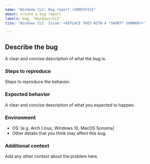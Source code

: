 ```yaml
---
name: "Windwow CLI: Bug report \U0001F41E"
about: Create a bug report
labels: bug, "Windows>CLI"
tite: "Windows CLI  Issue: <REPLACE THIS WITH A *SHORT* SUMMARY>"

---
```


## Describe the bug
A clear and concise description of what the bug is.

### Steps to reproduce
Steps to reproduce the behavior.

### Expected behavior
A clear and concise description of what you expected to happen.

### Environment
 - OS: [e.g. Arch Linux, Windows 10, MacOS Sonoma]
 - Other details that you think may affect this bug.

### Additional context
Add any other context about the problem here.